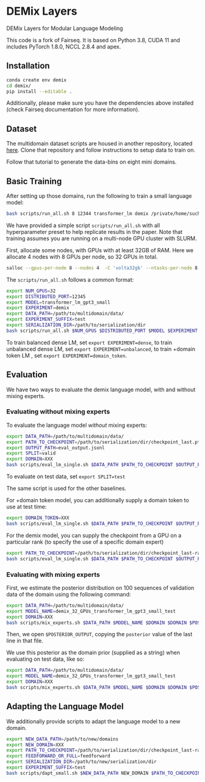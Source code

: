 # DEMix Layers
DEMix Layers for Modular Language Modeling


This code is a fork of Fairseq. It is based on Python 3.8, CUDA 11 and includes PyTorch 1.8.0, NCCL 2.8.4 and apex.

## Installation

```bash
conda create env demix
cd demix/
pip install --editable .
```

Additionally, please make sure you have the dependencies above installed (check Fairseq documentation for more information).

## Dataset

The multidomain dataset scripts are housed in another repository, located [here](https://github.com/kernelmachine/demix-data). Clone that repository and follow instructions to setup data to train on.

Follow that tutorial to generate the data-bins on eight mini domains.
## Basic Training

After setting up those domains, run the following to train a small language model:

```bash
bash scripts/run_all.sh 8 12344 transformer_lm demix /private/home/suching/demix-data/example_domains/data-bin/ /path/to/serialization/dir/ test debug
```


We have provided a simple script `scripts/run_all.sh` with all hyperparameter preset to help replicate results in the paper. Note that training assumes you are running on a multi-node GPU cluster with SLURM.

First, allocate some nodes, with GPUs with at least 32GB of RAM. Here we allocate 4 nodes with 8 GPUs per node, so 32 GPUs in total.

```bash
salloc --gpus-per-node 8 --nodes 4  -C 'volta32gb' --ntasks-per-node 8 --cpus-per-task 10 --mem 400G --time XXX --partition YYY
```

The `scripts/run_all.sh` follows a common format:

```bash
export NUM_GPUS=32
export DISTRIBUTED_PORT=12345
export MODEL=transformer_lm_gpt3_small
export EXPERIMENT=demix
export DATA_PATH=/path/to/multidomain/data/
export EXPERIMENT_SUFFIX=test
export SERIALIZATION_DIR=/path/to/serialization/dir
bash scripts/run_all.sh $NUM_GPUS $DISTRIBUTED_PORT $MODEL $EXPERIMENT $DATA_PATH $SERIALIZATION_DIR $EXPERIMENT_SUFFIX
```

To train balanced dense LM, set `export EXPERIMENT=dense`, to train unbalanced dense LM, set `export EXPERIMENT=unbalanced`, to train +domain token LM , set `export EXPERIMENT=domain_token`.

## Evaluation

We have two ways to evaluate the demix language model, with and without mixing experts.

### Evaluating without mixing experts

To evaluate the language model _without_ mixing experts:

```bash
export DATA_PATH=/path/to/multidomain/data/
export PATH_TO_CHECKPOINT=/path/to/serialization/dir/checkpoint_last.pt
export OUTPUT_PATH=eval_output.jsonl
export SPLIT=valid
export DOMAIN=XXX
bash scripts/eval_lm_single.sh $DATA_PATH $PATH_TO_CHECKPOINT $OUTPUT_PATH $SPLIT $DOMAIN
```

To evaluate on test data, set `export SPLIT=test`

The same script is used for the other baselines.

For +domain token model, you can additionally supply a domain token to use at test time:

```bash
export DOMAIN_TOKEN=XXX
bash scripts/eval_lm_single.sh $DATA_PATH $PATH_TO_CHECKPOINT $OUTPUT_PATH $SPLIT $DOMAIN $DOMAIN_TOKEN
```

For the demix model, you can supply the checkpoint from a GPU on a particular rank (to specify the use of a specific domain expert)

```bash
export PATH_TO_CHECKPOINT=/path/to/serialization/dir/checkpoint_last-rank-X.pt
bash scripts/eval_lm_single.sh $DATA_PATH $PATH_TO_CHECKPOINT $OUTPUT_PATH $SPLIT $DOMAIN $DOMAIN_TOKEN
```

### Evaluating with mixing experts

First, we estimate the posterior distribution on 100 sequences of validation data of the domain using the following command:

```bash
export DATA_PATH=/path/to/multidomain/data/
export MODEL_NAME=demix_32_GPUs_transformer_lm_gpt3_small_test
export DOMAIN=XXX
bash scripts/mix_experts.sh $DATA_PATH $MODEL_NAME $DOMAIN $DOMAIN $POSTERIOR_OUTPUT estimate
```

Then, we open `$POSTERIOR_OUTPUT`, copying the `posterior` value of the last line in that file.

We use this posterior as the domain prior (supplied as a string) when evaluating on test data, like so:

```bash
export DATA_PATH=/path/to/multidomain/data/
export MODEL_NAME=demix_32_GPUs_transformer_lm_gpt3_small_test
export DOMAIN=XXX
bash scripts/mix_experts.sh $DATA_PATH $MODEL_NAME $DOMAIN $DOMAIN $POSTERIOR_OUTPUT eval '0.1,0.2,0.3,0.4'
```

## Adapting the Language Model

We additionally provide scripts to adapt the language model to a new domain.

```bash
export NEW_DATA_PATH=/path/to/new/domains
export NEW_DOMAIN=XXX
export PATH_TO_CHECKPOINT=/path/to/serialization/dir/checkpoint_last-rank-XXX.pt
export FEEDFORWARD_OR_FULL=feedforward
export SERIALIZATION_DIR=/path/to/new/serialization/dir
export EXPERIMENT_SUFFIX=test
bash scripts/dapt_small.sh $NEW_DATA_PATH NEW_DOMAIN $PATH_TO_CHECKPOINT $FEEDFORWARD_OR_FULL $SERIALIZATION_DIR $EXPERIMENT_SUFFIX
```
